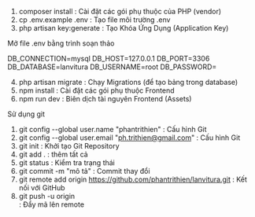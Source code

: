 
1. composer install : Cài đặt các gói phụ thuộc của PHP (vendor)
2. cp .env.example .env : Tạo file môi trường .env
3. php artisan key:generate : Tạo Khóa Ứng Dụng (Application Key)


Mở file .env bằng trình soạn thảo

DB_CONNECTION=mysql
DB_HOST=127.0.0.1
DB_PORT=3306
DB_DATABASE=lanvitura
DB_USERNAME=root
DB_PASSWORD=

4. php artisan migrate : Chạy Migrations (để tạo bảng trong database)
5. npm install : Cài đặt các gói phụ thuộc Frontend
6. npm run dev : Biên dịch tài nguyên Frontend (Assets)

Sử dụng git

1. git config --global user.name "phantrithien" : Cấu hình Git
2. git config --global user.email "ph.trithien@gmail.com" : Cấu hình Git
3. git init : Khởi tạo Git Repository
4. git add . : thêm tất cả
5. git status : Kiểm tra trạng thái
6. git commit -m "mô tả" : Commit thay đổi
7. git remote add origin https://github.com/phantrithien/lanvitura.git : Kết nối với GitHub
8. git push -u origin <main> : Đẩy mã lên remote